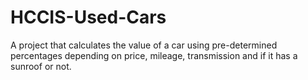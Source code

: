 # HCCIS-Used-Cars
A project that calculates the value of a car using pre-determined percentages depending on price, mileage, transmission and if it has a sunroof or not.
